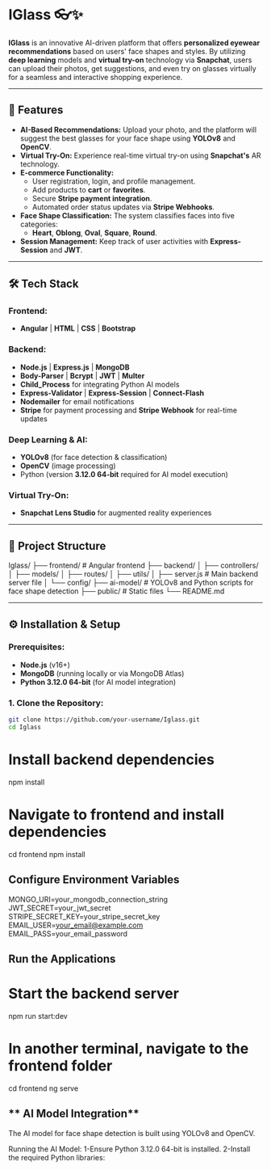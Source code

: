 # **IGlass** 👓✨

**IGlass** is an innovative AI-driven platform that offers **personalized eyewear recommendations** based on users' face shapes and styles. By utilizing **deep learning** models and **virtual try-on** technology via **Snapchat**, users can upload their photos, get suggestions, and even try on glasses virtually for a seamless and interactive shopping experience.

---

## **🚀 Features**

- **AI-Based Recommendations:** Upload your photo, and the platform will suggest the best glasses for your face shape using **YOLOv8** and **OpenCV**.
- **Virtual Try-On:** Experience real-time virtual try-on using **Snapchat's** AR technology.
- **E-commerce Functionality:** 
  - User registration, login, and profile management.
  - Add products to **cart** or **favorites**.
  - Secure **Stripe payment integration**.
  - Automated order status updates via **Stripe Webhooks**.
- **Face Shape Classification:** The system classifies faces into five categories:
  - **Heart**, **Oblong**, **Oval**, **Square**, **Round**.
- **Session Management:** Keep track of user activities with **Express-Session** and **JWT**.

---

## **🛠️ Tech Stack**

### **Frontend:**
- **Angular** | **HTML** | **CSS** | **Bootstrap**

### **Backend:**
- **Node.js** | **Express.js** | **MongoDB**
- **Body-Parser** | **Bcrypt** | **JWT** | **Multer**
- **Child_Process** for integrating Python AI models
- **Express-Validator** | **Express-Session** | **Connect-Flash**
- **Nodemailer** for email notifications
- **Stripe** for payment processing and **Stripe Webhook** for real-time updates

### **Deep Learning & AI:**
- **YOLOv8** (for face detection & classification)
- **OpenCV** (image processing)
- Python (version **3.12.0 64-bit** required for AI model execution)

### **Virtual Try-On:**
- **Snapchat Lens Studio** for augmented reality experiences

---

## **📂 Project Structure**
Iglass/
├── frontend/           # Angular frontend
├── backend/
│   ├── controllers/
│   ├── models/
│   ├── routes/
│   ├── utils/
│   ├── server.js       # Main backend server file
│   └── config/
├── ai-model/           # YOLOv8 and Python scripts for face shape detection
├── public/             # Static files
└── README.md

---

## **⚙️ Installation & Setup**

### **Prerequisites:**
- **Node.js** (v16+)
- **MongoDB** (running locally or via MongoDB Atlas)
- **Python 3.12.0 64-bit** (for AI model integration)

### **1. Clone the Repository:**

```bash
git clone https://github.com/your-username/Iglass.git
cd Iglass
```

# Install backend dependencies
npm install

# Navigate to frontend and install dependencies
cd frontend
npm install


## **Configure Environment Variables**

MONGO_URI=your_mongodb_connection_string
JWT_SECRET=your_jwt_secret
STRIPE_SECRET_KEY=your_stripe_secret_key
EMAIL_USER=your_email@example.com
EMAIL_PASS=your_email_password

## **Run the Applications**

# Start the backend server
npm run start:dev

# In another terminal, navigate to the frontend folder
cd frontend
ng serve

## ** AI Model Integration**
The AI model for face shape detection is built using YOLOv8 and OpenCV.

Running the AI Model:
1-Ensure Python 3.12.0 64-bit is installed.
2-Install the required Python libraries:


